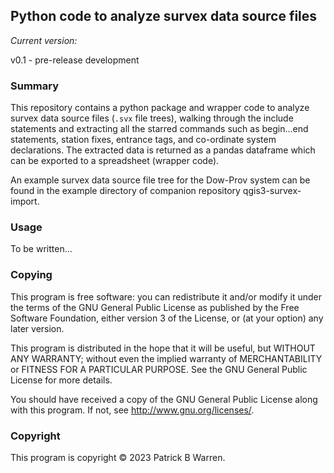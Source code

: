## Python code to analyze survex data source files

_Current version:_

v0.1 - pre-release development

### Summary

This repository contains a python package and wrapper code to analyze
survex data source files (`.svx` file trees), walking through the
include statements and extracting all the starred commands such as
begin...end statements, station fixes, entrance tags, and co-ordinate
system declarations.  The extracted data is returned as a pandas
dataframe which can be exported to a spreadsheet (wrapper code).

An example survex data source file tree for the Dow-Prov system can be
found in the example directory of companion repository
qgis3-survex-import.

### Usage

To be written...

### Copying

This program is free software: you can redistribute it and/or modify
it under the terms of the GNU General Public License as published by
the Free Software Foundation, either version 3 of the License, or
(at your option) any later version.

This program is distributed in the hope that it will be useful, but
WITHOUT ANY WARRANTY; without even the implied warranty of
MERCHANTABILITY or FITNESS FOR A PARTICULAR PURPOSE.  See the GNU
General Public License for more details.

You should have received a copy of the GNU General Public License
along with this program.  If not, see
<http://www.gnu.org/licenses/>.

### Copyright

This program is copyright &copy; 2023 Patrick B Warren.  
